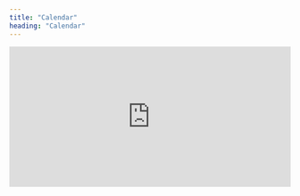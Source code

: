 ```yaml
---
title: "Calendar"
heading: "Calendar"
---
```

<div style="position: relative; height: 0; width: 100%; padding-bottom: 50%;"><p><a href="https://outlook.office365.com/owa/calendar/da33f42fb4844b48958ffefc2840f9a5@ptdiocese.org/49665b4a4d13413cb74e50cc36fa2ed53791560988703436289/calendar.html">Open Fullscreen Calendar</a></p>
<iframe src="https://outlook.office365.com/owa/calendar/da33f42fb4844b48958ffefc2840f9a5@ptdiocese.org/49665b4a4d13413cb74e50cc36fa2ed53791560988703436289/calendar.html" style="border-width:0; position: absolute; top: 0; left: 0; width: 100%; height: 100%;" width="980" height="1000" frameborder="0" name="myiFrame" scrolling="no" frameborder="1" marginheight="0px" marginwidth="0px" allowfullscreen></iframe></div>
